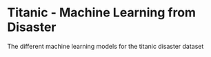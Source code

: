 # Titanic - Machine Learning from Disaster

The different machine learning models for the titanic disaster dataset
